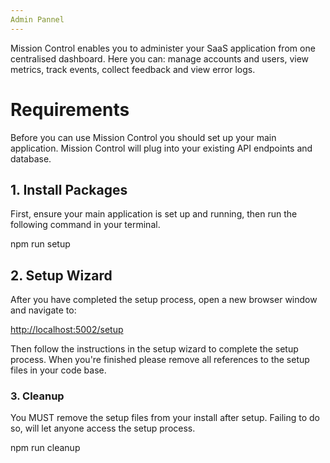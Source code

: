 ```yaml
---
Admin Pannel
---
```


Mission Control enables you to administer your SaaS application
from one centralised dashboard. Here you can: manage accounts and users,
view metrics, track events, collect feedback and view error logs.

# Requirements

Before you can use Mission Control you should set up your main
application. Mission Control will plug into your existing API endpoints
and database.

## 1. Install Packages

First, ensure your main application is set up and running, then run
the following command in your terminal.

npm run setup

## 2. Setup Wizard

After you have completed the setup process, open a new browser
window and navigate to:

<http://localhost:5002/setup>

Then follow the instructions in the setup wizard to complete the
setup process. When you're finished please remove all references
to the setup files in your code base.

### 3. Cleanup

You MUST remove the setup files from your install after setup.
Failing to do so, will let anyone access the setup process.

npm run cleanup
